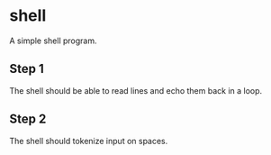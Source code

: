 # shell

A simple shell program.

## Step 1

The shell should be able to read lines and echo them back in a loop.

## Step 2

The shell should tokenize input on spaces.
